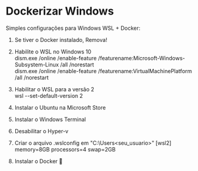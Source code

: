 # Dockerizar Windows
Simples configurações para Windows WSL + Docker:

1) Se tiver o Docker instalado, Remova!

2) Habilite o WSL no Windows 10 <br>
dism.exe /online /enable-feature /featurename:Microsoft-Windows-Subsystem-Linux /all /norestart <br>
dism.exe /online /enable-feature /featurename:VirtualMachinePlatform /all /norestart

3) Habilitar o WSL para a versão 2 <br>
wsl --set-default-version 2

4) Instalar o Ubuntu na Microsoft Store

5) Instalar o Windows Terminal

6) Desabilitar o Hyper-v

7) Criar o arquivo .wslconfig em "C:\Users\<seu_usuario>"
[wsl2]
memory=8GB
processors=4
swap=2GB

8) Instalar o Docker :whale:
